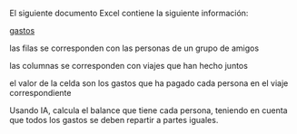 El siguiente documento Excel contiene la siguiente información:

[gastos](./proxectos/gastos_viaxes.xlsx)

las filas se corresponden con las personas de un grupo de amigos

las columnas se corresponden con viajes que han hecho juntos

el valor de la celda son los gastos que ha pagado cada persona en el viaje correspondiente

Usando IA, calcula el balance que tiene cada persona, teniendo en cuenta que todos los gastos se deben repartir a partes iguales.


